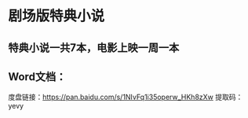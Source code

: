 # 剧场版特典小说
## 特典小说一共7本，电影上映一周一本
## Word文档：
度盘链接：https://pan.baidu.com/s/1NIvFq1i35operw_HKh8zXw
提取码：yevy
